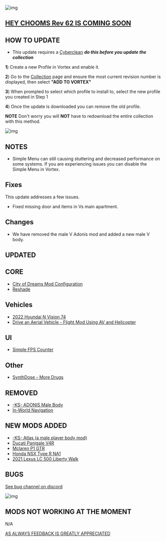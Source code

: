 ![img](https://s13.gifyu.com/images/SjBKh.png)

## [HEY CHOOMS Rev 62 IS COMING SOON](https://)

## HOW TO UPDATE

- This update requires a [Cyberclean](https://github.com/v2sCollections/City-of-Dreams/blob/main/Guides.md#troubleshooting) ***do this before you update the collection***

**1**) Create a new Profile in Vortex and enable it.

**2**) Go to the [Collection](https://next.nexusmods.com/cyberpunk2077/collections/dfvt7o?utm_source=copy&utm_medium=social&utm_campaign=share_collection) page and ensure the most current revision number is displayed, then select **"ADD TO VORTEX"**

**3**) When prompted to select which profile to install to, select the new profile you created in Step 1

**4**) Once the update is downloaded you can remove the old profile.

**NOTE** Don't worry you will **NOT** have to redownload the entire collection with this method.

![img](https://i.imgur.com/wAJUpeU.png)

## NOTES

- Simple Menu can still causing stuttering and decreased performance on some systems. If you are experiencing issues you can disable the Simple Menu in Vortex.

## Fixes

This update addresses a few issues.

- Fixed missing door and items in Vs main apartment.


## Changes 

- We have removed the male V Adonis mod and added a new male V body.

## UPDATED

## CORE
- [City of Dreams Mod Configuration](https://www.nexusmods.com/cyberpunk2077/mods/14620?tab=description)
- [Reshade](https://reshade.me/#download)

## Vehicles
- [2022 Hyundai N Vision 74](https://www.nexusmods.com/cyberpunk2077/mods/16875)
- [Drive an Aerial Vehicle - Flight Mod Using AV and Helicopter](https://www.nexusmods.com/cyberpunk2077/mods/13842?tab=description)

## UI
- [Simple FPS Counter](https://www.nexusmods.com/cyberpunk2077/mods/13957)

## Other
- [SynthDose - More Drugs](https://www.nexusmods.com/cyberpunk2077/mods/14094?tab=description)

## REMOVED
- [-KS- ADONIS Male Body](https://www.nexusmods.com/cyberpunk2077/mods/4968)
- [In-World Navigation](https://www.nexusmods.com/cyberpunk2077/mods/4583)

## NEW MODS ADDED 
- [-KS- Atlas (a male player body mod)](https://www.nexusmods.com/cyberpunk2077/mods/8766?tab=description)
- [Ducati Panigale V4R](https://www.nexusmods.com/cyberpunk2077/mods/17158)
- [Mclaren P1 GTR](https://www.nexusmods.com/cyberpunk2077/mods/17133)
- [Honda NSX Type R NA1](https://www.nexusmods.com/cyberpunk2077/mods/16912?tab=description)
- [2021 Lexus LC 500 Liberty Walk](https://www.nexusmods.com/cyberpunk2077/mods/16979)

## BUGS

 [See bug channel on discord](https://discord.gg/xZNztPjA2u)
 
![img](https://i.imgur.com/wAJUpeU.png)

## MODS NOT WORKING AT THE MOMENT 

N/A

[AS ALWAYS FEEDBACK IS GREATLY APPRECIATED](https://)